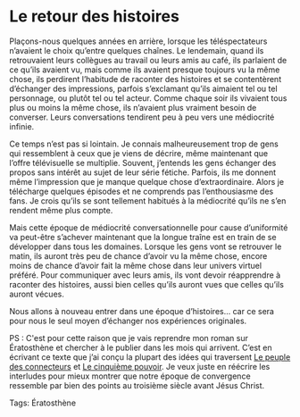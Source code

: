 # Le retour des histoires

Plaçons-nous quelques années en arrière, lorsque les téléspectateurs n’avaient le choix qu’entre quelques chaînes. Le lendemain, quand ils retrouvaient leurs collègues au travail ou leurs amis au café, ils parlaient de ce qu’ils avaient vu, mais comme ils avaient presque toujours vu la même chose, ils perdirent l’habitude de raconter des histoires et se contentèrent d’échanger des impressions, parfois s’exclamant qu’ils aimaient tel ou tel personnage, ou plutôt tel ou tel acteur. Comme chaque soir ils vivaient tous plus ou moins la même chose, ils n’avaient plus vraiment besoin de converser. Leurs conversations tendirent peu à peu vers une médiocrité infinie.

Ce temps n’est pas si lointain. Je connais malheureusement trop de gens qui ressemblent à ceux que je viens de décrire, même maintenant que l’offre télévisuelle se multiplie. Souvent, j’entends les gens échanger des propos sans intérêt au sujet de leur série fétiche. Parfois, ils me donnent même l’impression que je manque quelque chose d’extraordinaire. Alors je télécharge quelques épisodes et ne comprends pas l’enthousiasme des fans. Je crois qu’ils se sont tellement habitués à la médiocrité qu’ils ne s’en rendent même plus compte.

Mais cette époque de médiocrité conversationnelle pour cause d’uniformité va peut-être s’achever maintenant que la longue traîne est en train de se développer dans tous les domaines. Lorsque les gens vont se retrouver le matin, ils auront très peu de chance d’avoir vu la même chose, encore moins de chance d’avoir fait la même chose dans leur univers virtuel préféré. Pour communiquer avec leurs amis, ils vont devoir réapprendre à raconter des histoires, aussi bien celles qu’ils auront vues que celles qu’ils auront vécues.

Nous allons à nouveau entrer dans une époque d’histoires… car ce sera pour nous le seul moyen d’échanger nos expériences originales.

PS : C'est pour cette raison que je vais reprendre mon roman sur Ératosthène et chercher à le publier dans les mois qui arrivent. C’est en écrivant ce texte que j’ai conçu la plupart des idées qui traversent [Le peuple des connecteurs](http://blog.tcrouzet.com/le-peuple-des-connecteurs/) et [Le cinquième pouvoir](http://blog.tcrouzet.com/le-cinquieme-pouvoir/). Je veux juste en réécrire les interludes pour mieux montrer que notre époque de convergence ressemble par bien des points au troisième siècle avant Jésus Christ.

Tags: Ératosthène